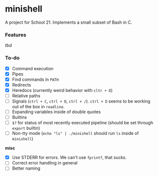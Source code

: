 # minishell
A project for School 21. Implements a small subset of Bash in C.

### Features
*tbd*

### To-do
- [x] Command execution
- [x] Pipes
- [x] Find commands in `PATH`
- [x] Redirects
- [x] Heredocs (currently weird behavior with `cltr + D`)
- [ ] Relative paths
- [ ] Signals (`ctrl + C`, `ctrl + D`, `ctrl + /`). `ctrl + D` seems to be working out of the box in `readline`.
- [ ] Expanding variables inside of double quotes
- [ ] Builtins
- [ ] `$?` for status of most recently executed pipeline (should be set through `export` builtin)
- [ ] Non-tty mode (`echo "ls" | ./minishell` should run `ls` inside of `minishell`)

**misc**
- [x] Use STDERR for errors. We can't use `fprintf`, that sucks.
- [ ] Correct error handling in general
- [ ] Better naming

